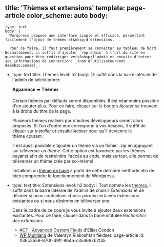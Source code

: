title: 'Thèmes et extensions'
template: page-article
color_scheme: auto
body:
  -
    type: text
    body: |
      Wordpress propose une interface simple et efficace, permettant facilement l'ajout de thèmes et&nbsp;d'extensions. 
      
      Pour ce faire, il faut premièrement se connecter au tableau de bord. Normallement, il suffit d'ajouter `/wp-admin` à l'url du site en question pour être redirriger vers&nbsp;l'admin et ensuite d'entrer ses informations de connection: _(nom d'utilisateur/mot de&nbsp;passe)_.
  -
    type: text
    title: Thèmes
    level: h2
    body: |
      Il suffit dans la barre latérale de l'admin de&nbsp;sélectionner: 
      
      **Apparence** ➡️ **Thèmes**
      
      Certain thèmes par défauts seront disponibles. Il est néanmoins possible d'en ajouter plus. Pour ce faire, cliquer sur le bouton _Ajouter_ se trouvant à la droite du titre de la&nbsp;page. 
      
      Plusieurs thèmes réalisés par d'autres développeurs seront alors proposés. Si l'un d'entre eux correspond à vos besoins, il suffit de cliquer sur _Installer_ et ensuite _Activer_ pour qu'il devienne le thème&nbsp;courant.
      
      Il est aussi possible d'ajouter un thème via un fichier _.zip_ en appuyant sur _téléverser un thème_. Cette option est favorisée par les thèmes payants afin de restreindre l'accès au code, mais surtout, elle permet de téléverser un thème crée par&nbsp;soi-même!
      
      Installons un [thème de base](https://i.smnarnold.com/wp/theme-de-base.zip) à partir de cette dernière méthode afin de bien comprendre le fonctionnement de&nbsp;Wordpress.
  -
    type: text
    title: Extensions
    level: h2
    body: |
      Tout comme les [thèmes](#themes), il suffit dans la barre latérale de l'admin de choisir _Extensions_ et de décider si nous souhaitons choisir parmis certaines extensions existantes ou si nous désirons en téléverser&nbsp;une.
      
      Dans le cadre de ce cours je vous invite à ajouter deux extensions existantes. Pour ce faire, cliquer dans la barre intitulée _Rechercher des&nbsp;extensions_
      
      - [ACF | Advanced Custom Fields](https://www.advancedcustomfields.com/) d'Elliot Condon
      - [WP Multilang](https://fr.wordpress.org/plugins/wp-multilang/) de Valentyn Riaboshtan
fieldset: page-article
id: 036c5558-870f-49ff-9b4a-c3ad697b2f45
